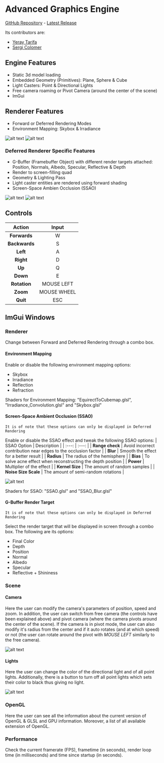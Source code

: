 # Advanced Graphics Engine
[GitHub Repository](https://github.com/yeraytm/Advanced-Graphics-Engine) - [Latest Release](https://github.com/yeraytm/Advanced-Graphics-Engine/releases)

Its contributors are:
- [Yeray Tarifa](https://github.com/yeraytm)
- [Sergi Colomer](https://github.com/Lladruc37)

## Engine Features
- Static 3d model loading
- Embedded Geometry (Primitives): Plane, Sphere & Cube
- Light Casters: Point & Directional Lights
- Free camera roaming or Pivot Camera (around the center of the scene)
- ImGui

## Renderer Features
- Forward or Deferred Rendering Modes
- Environment Mapping: Skybox & Irradiance

![alt text](Docs/EnvMapping_Off.png "Environment Mapping OFF")
![alt text](Docs/EnvMapping_On.png "Environment Mapping ON")

### Deferred Renderer Specific Features
- G-Buffer (Framebuffer Object) with different render targets attached: Position, Normals, Albedo, Specular, Reflective & Depth
- Render to screen-filling quad
- Geometry & Lighting Pass
- Light caster entities are rendered using forward shading
- Screen-Space Ambien Occlusion (SSAO)

![alt text](Docs/SSAO_Off.png "SSAO OFF")
![alt text](Docs/SSAO_On.png "SSAO ON")

## Controls

| Action | Input |
| :---: | :---: |
| **Forwards** | W |
| **Backwards** | S |
| **Left** | A |
| **Right** | D |
| **Up** | Q |
| **Down** | E |
| **Rotation** | MOUSE LEFT |
| **Zoom** | MOUSE WHEEL |
| **Quit** | ESC |

## ImGui Windows
### Renderer
Change between Forward and Deferred Rendering through a combo box.

#### Environment Mapping
Enable or disable the following environment mapping options:
- Skybox
- Irradiance
- Reflection
- Refraction

Shaders for Environment Mapping: "EquirectToCubemap.glsl", "Irradiance_Convolution.glsl" and "Skybox.glsl"

#### Screen-Space Ambient Occlusion (SSAO)
`It is of note that these options can only be displayed in Deferred Rendering`

Enable or disable the SSAO effect and tweak the following SSAO options:
| SSAO Option | Description |
| :---: | :---: |
| **Range check** | Avoid incorrect contribution near edges to the occlusion factor |
| **Blur** | Smooth the effect for a better result |
| **Radius** | The radius of the hemisphere |
| **Bias** | To solve acne effect when reconstructing the depth position |
| **Power** | Multiplier of the effect |
| **Kernel Size** | The amount of random samples |
| **Noise Size Scale** | The amount of semi-random rotations |

![alt text](Docs/ImGui_SSAO.png "SSAO Options")

Shaders for SSAO: "SSAO.glsl" and "SSAO_Blur.glsl"

#### G-Buffer Render Target
`It is of note that these options can only be displayed in Deferred Rendering`

Select the render target that will be displayed in screen through a combo box. The following are its options:
- Final Color
- Depth
- Position
- Normal
- Albedo
- Specular
- Reflective + Shininess

### Scene
#### Camera
Here the user can modify the camera's parameters of position, speed and zoom.
In addition, the user can switch from free camera (the controls have been explained above) and pivot camera (where the camera pivots around the center of the scene).
If the camera is in pivot mode, the user can also modify it's radius from the center and if it auto rotates (and at which speed) or not (the user can rotate around the pivot with _MOUSE LEFT_ similarly to the free camera).

![alt text](Docs/ImGui_Camera.png "Lights Options")

#### Lights
Here the user can change the color of the directional light and of all point lights.
Additionally, there is a button to turn off all point lights which sets their color to black thus giving no light.

![alt text](Docs/ImGui_Lights.png "Lights Options")

### OpenGL
Here the user can see all the information about the current version of OpenGL & GLSL and GPU information. Moreover, a list of all available extension of OpenGL.

### Performance
Check the current framerate (FPS), frametime (in seconds), render loop time (in milliseconds) and time since startup (in seconds).
